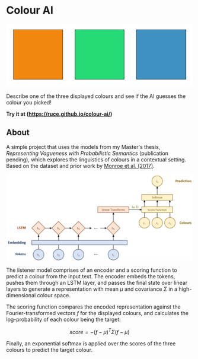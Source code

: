 # Colour AI

![Screenshot of main page](/assets/img/ColoursScreenshot.png?raw=true "Screenshot")

Describe one of the three displayed colours and see if the AI guesses the colour you picked!

**Try it at (https://ruce.github.io/colour-ai/)**

## About

A simple project that uses the models from my Master's thesis, _Representing Vagueness with Probabilistic Semantics_ (publication pending), which explores the linguistics of colours in a contextual setting. Based on the dataset and prior work by [Monroe et al. (2017)](https://aclanthology.org/Q17-1023/).

![Listener model architecture](/assets/img/ListenerModelArchitecture.png?raw=true "Listener Model")

The listener model comprises of an encoder and a scoring function to predict a colour from the input text. The encoder embeds the tokens, pushes them through an LSTM layer, and passes the final state over linear layers to generate a representation with mean $\mu$ and covariance $\Sigma$ in a high-dimensional colour space.

The scoring function compares the encoded representation against the Fourier-transformed vectors $f$ for the displayed colours, and calculates the log-probability of each colour being the target:

$$score = -(f-\mu)^{T}\Sigma(f-\mu)$$

Finally, an exponential softmax is applied over the scores of the three colours to predict the target colour.